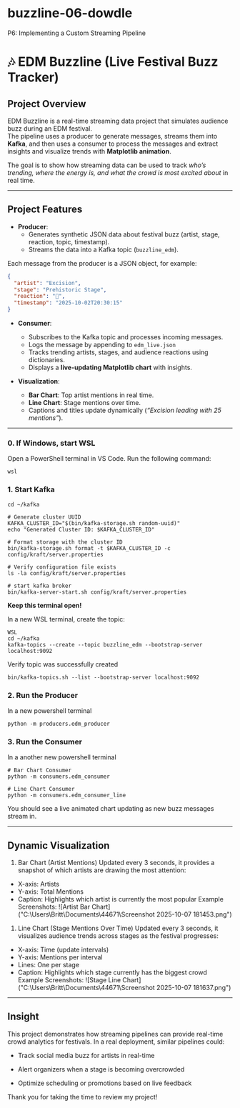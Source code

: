 # buzzline-06-dowdle
P6: Implementing a Custom Streaming Pipeline

# 🎶 EDM Buzzline (Live Festival Buzz Tracker)

## Project Overview
EDM Buzzline is a real-time streaming data project that simulates audience buzz during an EDM festival.  
The pipeline uses a producer to generate messages, streams them into **Kafka**, and then uses a consumer to process the messages and extract insights and visualize trends with **Matplotlib animation**.  

The goal is to show how streaming data can be used to track *who’s trending, where the energy is, and what the crowd is most excited about* in real time.  

---

## Project Features
- **Producer**:  
  - Generates synthetic JSON data about festival buzz (artist, stage, reaction, topic, timestamp).  
  - Streams the data into a Kafka topic (`buzzline_edm`).

Each message from the producer is a JSON object, for example:

```json
{
  "artist": "Excision",
  "stage": "Prehistoric Stage",
  "reaction": "🦖",
  "timestamp": "2025-10-02T20:30:15"
}
```  

- **Consumer**:  
  - Subscribes to the Kafka topic and processes incoming messages. 
  - Logs the message by appending to `edm_live.json` 
  - Tracks trending artists, stages, and audience reactions using dictionaries.  
  - Displays a **live-updating Matplotlib chart** with insights.  

- **Visualization**:  
  - **Bar Chart**: Top artist mentions in real time. 
  - **Line Chart**: Stage mentions over time.  
  - Captions and titles update dynamically (*“Excision leading with 25 mentions”*).  

---

### 0. If Windows, start WSL
Open a PowerShell terminal in VS Code. Run the following command:
```
wsl
```

### 1. Start Kafka
```
cd ~/kafka

# Generate cluster UUID
KAFKA_CLUSTER_ID="$(bin/kafka-storage.sh random-uuid)"
echo "Generated Cluster ID: $KAFKA_CLUSTER_ID"

# Format storage with the cluster ID
bin/kafka-storage.sh format -t $KAFKA_CLUSTER_ID -c config/kraft/server.properties

# Verify configuration file exists
ls -la config/kraft/server.properties

# start kafka broker
bin/kafka-server-start.sh config/kraft/server.properties
```
**Keep this terminal open!**

In a new WSL terminal, create the topic:
```
WSL
cd ~/kafka
kafka-topics --create --topic buzzline_edm --bootstrap-server localhost:9092
```

Verify topic was successfully created
```
bin/kafka-topics.sh --list --bootstrap-server localhost:9092
```

### 2. Run the Producer
In a new powershell terminal
```
python -m producers.edm_producer
```

### 3. Run the Consumer
In a another new powershell terminal
``` 
# Bar Chart Consumer
python -m consumers.edm_consumer
```
``` 
# Line Chart Consumer
python -m consumers.edm_consumer_line
```

You should see a live animated chart updating as new buzz messages stream in.

****

## Dynamic Visualization
1. Bar Chart (Artist Mentions)
  Updated every 3 seconds, it provides a snapshot of which artists are drawing the most attention:
  * X-axis: Artists
  * Y-axis: Total Mentions
  * Caption: Highlights which artist is currently the most popular
Example Screenshots:
![Artist Bar Chart]("C:\Users\Britt\Documents\44671\Screenshot 2025-10-07 181453.png")
1. Line Chart (Stage Mentions Over Time)
  Updated every 3 seconds, it visualizes audience trends across stages as the festival progresses: 
  * X-axis: Time (update intervals)
  * Y-axis: Mentions per interval
  * Lines: One per stage
  * Caption: Highlights which stage currently has the biggest crowd
Example Screenshots:
![Stage Line Chart]("C:\Users\Britt\Documents\44671\Screenshot 2025-10-07 181637.png")

****
## Insight
This project demonstrates how streaming pipelines can provide real-time crowd analytics for festivals. In a real deployment, similar pipelines could:

- Track social media buzz for artists in real-time

- Alert organizers when a stage is becoming overcrowded

- Optimize scheduling or promotions based on live feedback

Thank you for taking the time to review my project!
